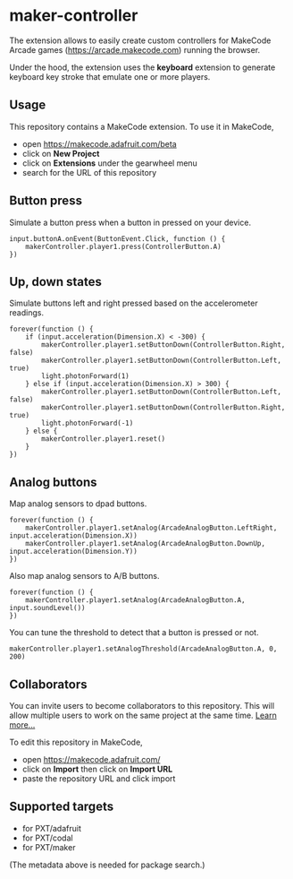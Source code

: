 # maker-controller

The extension allows to easily create custom controllers for 
MakeCode Arcade games (https://arcade.makecode.com) running the browser.

Under the hood, the extension uses the **keyboard** extension to generate keyboard key stroke
that emulate one or more players.

## Usage

This repository contains a MakeCode extension. To use it in MakeCode,

* open https://makecode.adafruit.com/beta
* click on **New Project**
* click on **Extensions** under the gearwheel menu
* search for the URL of this repository

## Button press

Simulate a button press when a button in pressed on your device.

```blocks
input.buttonA.onEvent(ButtonEvent.Click, function () {
    makerController.player1.press(ControllerButton.A)
})
```

## Up, down states

Simulate buttons left and right pressed based on the accelerometer readings.

```blocks
forever(function () {
    if (input.acceleration(Dimension.X) < -300) {
        makerController.player1.setButtonDown(ControllerButton.Right, false)
        makerController.player1.setButtonDown(ControllerButton.Left, true)
        light.photonForward(1)
    } else if (input.acceleration(Dimension.X) > 300) {
        makerController.player1.setButtonDown(ControllerButton.Left, false)
        makerController.player1.setButtonDown(ControllerButton.Right, true)
        light.photonForward(-1)
    } else {
        makerController.player1.reset()
    }
})
```

## Analog buttons

Map analog sensors to dpad buttons.

```blocks
forever(function () {
    makerController.player1.setAnalog(ArcadeAnalogButton.LeftRight, input.acceleration(Dimension.X))
    makerController.player1.setAnalog(ArcadeAnalogButton.DownUp, input.acceleration(Dimension.Y))
})
```

Also map analog sensors to A/B buttons.

```blocks
forever(function () {
    makerController.player1.setAnalog(ArcadeAnalogButton.A, input.soundLevel())
})
```

You can tune the threshold to detect that a button is pressed or not.

```blocks
makerController.player1.setAnalogThreshold(ArcadeAnalogButton.A, 0, 200)
```

## Collaborators

You can invite users to become collaborators to this repository. This will allow multiple users to work on the same project at the same time.
[Learn more...](https://help.github.com/en/articles/inviting-collaborators-to-a-personal-repository)

To edit this repository in MakeCode,

* open https://makecode.adafruit.com/
* click on **Import** then click on **Import URL**
* paste the repository URL and click import

## Supported targets

* for PXT/adafruit
* for PXT/codal
* for PXT/maker

(The metadata above is needed for package search.)
